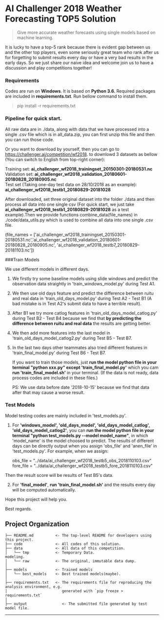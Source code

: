 AI Challenger 2018 Weather Forecasting TOP5 Solution
==============================
> Give more accurate weather forecasts using single models based on machine learning.

It is lucky to have a top-5 rank because there is evident gap between us and the other top players, even some seriously great team who rank after us for forgetting to submit results every day or have a very bad results in the early days. So we just share our naive idea and welcome join us to have a discussion and play competitions together!
### Requirements
Codes are run on **Windows**. It is based on **Python 3.6.** Required packages are included in **requirements.txt**. Run bellow command to install them.
> pip install -r requirements.txt

### Pipeline for quick start.
All raw data are in ./data, along with data that we have processed into a single .csv file which is in all_data.zip, you can first unzip this file and then you can run those code.

Or you want to download by yourself, then you can go to https://challenger.ai/competition/wf2018. to downlowd 3 datasets as bellow (You can switch to English from top-right corner):

Training set: **ai_challenger_wf2018_trainingset_20150301-20180531.nc**  
Validation set: **ai_challenger_wf2018_validation_20180601-20180828_20180905.nc**  
Test set (Taking one-day test data on 28/10/2018 as an example): **ai_challenger_wf2018_testb1_20180829-20181028**

After downloaded, set three original dataset into the folder ./data and then process all data into one single csv
(For quick start, we just take **ai_challenger_wf2018_testb1_20180829-20181028** as a test example).Then we provide functions combine_data(file_names) in ./code/data_utils.py which is used to combine all data into one single .csv file.

(file_names = ['ai_challenger_wf2018_trainingset_20150301-20180531.nc','ai_challenger_wf2018_validation_20180601-20180828_20180905.nc', 'ai_challenger_wf2018_testb7_20180829-20181103.nc'])

###Train Models

We use different models in different days.

  1. We firstly try some baseline models using slide windows and predict the observation data straightly in 'train_windows_model.py' during Test A1.

  2. We then use old days feature and predict the difference between ruitu and real data in 'train_old_days_model.py' during Test A2 - Test B1 (A bad mistake is in Test A2's submit data to have a terrible result).

  3. After B1 we try more catlog features in 'train_old_days_model_catlog.py' during Test B2 - Test B4 because we find that **by predicting the difference between ruitu and real data** the results are getting better.

  4. We then add more features into the last model in 'train_old_days_model_catlog2.py' during Test B5 - Test B7.

  5. In the last two days other teammates also tried different features in 'train_final_model.py' during Test B6 - Test B7.

      If you want to train those models, just **run the model python file in your terminal "python xxx.py" except 'train_final_model.py'** which you cam **run 'train_final_model.sh'** in your terminal. (If the data is not ready, data process codes are included in these files.)

      PS: We use data before date '2018-10-15' because we find that data after that may cause a worse result.

### Test Models
Model testing codes are mainly included in 'test_models.py'.

1. For  **'windows_model', 'old_days_model', 'old_days_model_catlog', 'old_days_model_catlog2'**, you can **run the model python file in your terminal "python test_models.py --model model_name"**, in which 'model_name' is the model choosed to predict. The results of different days can be directly output when you assign 'obs_file' and 'anen_file' in 'test_models.py'. For example, when we assign:

	obs_file = "../data/ai_challenger_wf2018_testb5_obs_2018110103.csv"
	fore_file = "../data/ai_challenger_wf2018_testb5_fore_2018110103.csv"

 Then the result score will be results of Test B5's data.

2. For **'final_model'**, **run 'train_final_model.sh'** and the results every day will be computed automatically.

Hope this project will help you.


Best regards.

Project Organization
------------

    ├── README.md          <- The top-level README for developers using this project.
    ├── code               <- All codes of this solution.
    ├── data               <- All data of this competition.
    │   └── tmp            <- Temporary Data.
    modeling.
    │   └── raw            <- The original, immutable data dump.
    │
    ├── models             <- Trained models
    │   └── best_models    <- Best trained models(maybe).
    │
    ├── requirements.txt   <- The requirements file for reproducing the analysis environment, e.g.
    │                         generated with `pip freeze > requirements.txt`
    │
    ├── output                <- The submitted file generated by test model file.

--------